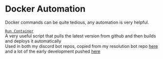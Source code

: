 # Docker Automation

Docker commands can be quite tedious, any automation is very helpful.  

[`Run Container`](./run_container)  
A very useful script that pulls the latest version from github and then builds and deploys it automatically  
Used in both my discord bot repos, copied from my resolution bot repo [here](https://github.com/TechWiz-3/newYearResolutionBot/blob/main/tools/run_container) and a lot of the early development pushed [here](https://github.com/TechWiz-3/railwayAppGDBot/blob/main/update_deploy)  
